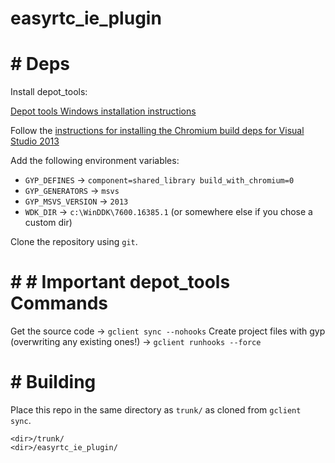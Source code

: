 easyrtc_ie_plugin
=================

# # Deps

Install depot_tools:

[Depot tools Windows installation instructions](http://www.chromium.org/developers/how-tos/install-depot-tools)

Follow the [instructions for installing the Chromium build deps for Visual Studio 2013](http://www.chromium.org/developers/how-tos/build-instructions-windows#TOC-Setting-up-the-environment-for-Visual-Studio-2013)

Add the following environment variables:

- ```GYP_DEFINES``` -> ```component=shared_library build_with_chromium=0```
- ```GYP_GENERATORS``` ->  ```msvs```
- ```GYP_MSVS_VERSION``` ->  ```2013```
- ```WDK_DIR``` -> ```c:\WinDDK\7600.16385.1``` (or somewhere else if you chose a custom dir)

Clone the repository using ```git```.

# # # Important depot_tools Commands

Get the source code -> ```gclient sync --nohooks```
Create project files with gyp (overwriting any existing ones!) -> ```gclient runhooks --force```

# # Building

Place this repo in the same directory as ```trunk/``` as cloned from ```gclient sync```.

```
<dir>/trunk/
<dir>/easyrtc_ie_plugin/
```
